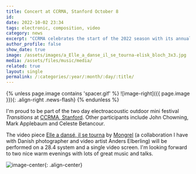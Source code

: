 ```yaml
---
title: Concert at CCRMA, Stanford October 8
id: 
date: 2022-10-02 23:34
tags: electronic, composition, video
category: news
excerpt: "CCRMA celebrates the start of the 2022 season with its annual Transitions: two evenings of outdoor, under-the-stars concerts showcasing music from the CCRMA community and beyond."
author_profile: false
show_date: true
image: /assets/images/a_Elle_a_danse_il_se_tourna-elisk_bloch_3x3.jpg
media: /assets/files/music/media/
related: true
layout: single
permalink: /:categories/:year/:month/:day/:title/
---
```

{% unless page.image contains 'spacer.gif' %}
![image-right]({{ page.image }}){: .align-right .news-flash}
{% endunless %}

I'm proud to be part of the two day electroacoustic outdoor mini festival *Transitions* at [CCRMA, Stanford](https://ccrma.stanford.edu/events/ccrma-transitions-2022). Other participants include John Chowning, Mark Applebaum and Celeste Betancour.

The video piece [Elle a dansé, il se tourna](http://www.henrikfrisk.com/portfolio/16_tourna/) by [Mongrel](http://www.henrikfrisk.com/portfolio/15_mongrel/) (a collaboration I have with Danish photographer and video artist Anders Elberling) will be performed on a 28.4 system and a single video screen. I'm looking forward to two nice warm evenings with lots of great music and talks.

![image-center](/assets/images/knoll.jpg){: .align-center}

